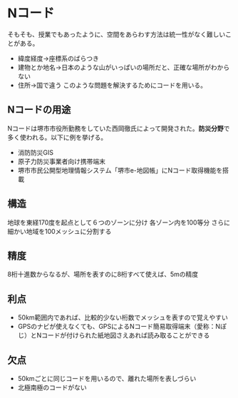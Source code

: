 # Nコード

そもそも、授業でもあったように、空間をあらわす方法は統一性がなく難しいことがある。
- 緯度経度→座標系のばらつき
- 建物とか地名→日本のような山がいっぱいの場所だと、正確な場所がわからない
- 住所→国で違う
このような問題を解決するためにコードを用いる。
## Nコードの用途
Nコードは堺市市役所勤務をしていた西岡徹氏によって開発された。**防災分野**で多く使われる。以下に例を挙げる。
- 消防防災GIS
- 原子力防災事業者向け携帯端末
- 堺市市民公開型地理情報システム「堺市e-地図帳」にNコード取得機能を搭載

## 構造
地球を東経170度を起点として６つのゾーンに分け
各ゾーン内を100等分
さらに細かい地域を100メッシュに分割する

## 精度
8桁十進数からなるが、場所を表すのに8桁すべて使えば、5mの精度

## 利点
- 50km範囲内であれば、比較的少ない桁数でメッシュを表すので覚えやすい
- GPSのナビが使えなくても、GPSによるNコード簡易取得端末（愛称：Nぽじ）とNコードが付けられた紙地図さえあれば読み取ることができる

## 欠点
- 50kmごとに同じコードを用いるので、離れた場所を表しづらい
- 北極南極のコードがない
